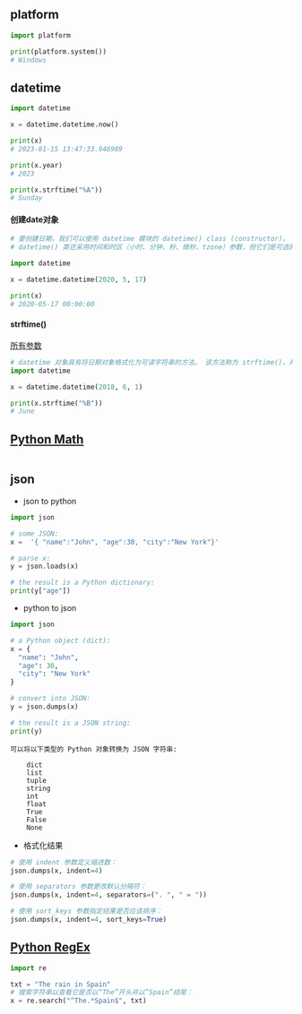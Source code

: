 ## platform
```python
import platform

print(platform.system())
# Windows
```

## datetime
```python
import datetime

x = datetime.datetime.now()

print(x)
# 2023-01-15 13:47:33.946989

print(x.year)
# 2023

print(x.strftime("%A"))
# Sunday
```
#### 创建date对象
```python
# 要创建日期，我们可以使用 datetime 模块的 datetime() class (constructor)。 datetime() 类需要三个参数来创建日期：年、月、日。
# datetime() 类还采用时间和时区（小时、分钟、秒、微秒、tzone）参数，但它们是可选的，并且默认值为 0（时区为无）。

import datetime

x = datetime.datetime(2020, 5, 17)

print(x)
# 2020-05-17 00:00:00
```

#### strftime()
[所有参数](https://devcom.w3schools.com/python/python_datetime.asp)
```python
# datetime 对象具有将日期对象格式化为可读字符串的方法。 该方法称为 strftime()，并采用一个参数 format 来指定返回字符串的格式
import datetime

x = datetime.datetime(2018, 6, 1)

print(x.strftime("%B"))
# June
```


## [Python Math](https://devcom.w3schools.com/python/python_math.asp)
```python

```

## json

- json to python
```python
import json

# some JSON:
x =  '{ "name":"John", "age":30, "city":"New York"}'

# parse x:
y = json.loads(x)

# the result is a Python dictionary:
print(y["age"])
```

- python to json
```python
import json

# a Python object (dict):
x = {
  "name": "John",
  "age": 30,
  "city": "New York"
}

# convert into JSON:
y = json.dumps(x)

# the result is a JSON string:
print(y)
```

    可以将以下类型的 Python 对象转换为 JSON 字符串:

        dict
        list
        tuple
        string
        int
        float
        True
        False
        None

- 格式化结果
```python
# 使用 indent 参数定义缩进数：
json.dumps(x, indent=4)

# 使用 separators 参数更改默认分隔符：
json.dumps(x, indent=4, separators=(". ", " = "))

# 使用 sort_keys 参数指定结果是否应该排序：
json.dumps(x, indent=4, sort_keys=True)
```

## [Python RegEx](https://devcom.w3schools.com/python/python_regex.asp)
```python
import re

txt = "The rain in Spain"
# 搜索字符串以查看它是否以“The”开头并以“Spain”结尾：
x = re.search("^The.*Spain$", txt)
```






